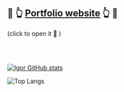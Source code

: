 
<br/>

## 🔗 👆 [Portfolio website](https://igor-lerinc.netlify.app/) 👆 🔗 
(click to open it 🥳 )

<br/>
<br/>
  
  [![Igor GitHub stats](https://github-readme-stats.vercel.app/api?username=lnxfsf&show_icons=true&theme=dark#gh-dark-mode-only)](https://github.com/anuraghazra/github-readme-stats#gh-dark-mode-only) 



<!-- ![Igor GitHub stats](https://github-readme-stats.vercel.app/api?username=lnxfsf&show=reviews,discussions_started,discussions_answered,prs_merged,prs_merged_percentage&show_icons=true&theme=dark#gh-dark-mode-only) -->




<!-- ![Top Langs](https://github-readme-stats.vercel.app/api/top-langs/?username=lnxfsf&langs_count=20&theme=dark&layout=pie) -->


![Top Langs](https://github-readme-stats.vercel.app/api/top-langs/?username=lnxfsf&langs_count=20&theme=dark&layout=donut)






 

